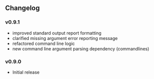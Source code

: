 ## Changelog

### v0.9.1

- improved standard output report formatting
- clarified missing argument error reporting message
- refactored command line logic
- new command line argument parsing dependency (commandlines)

### v0.9.0

- Initial release
